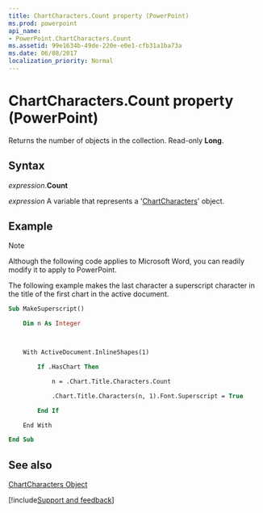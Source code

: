 ```yaml
---
title: ChartCharacters.Count property (PowerPoint)
ms.prod: powerpoint
api_name:
- PowerPoint.ChartCharacters.Count
ms.assetid: 99e1634b-49de-220e-e0e1-cfb31a1ba73a
ms.date: 06/08/2017
localization_priority: Normal
---
```



# ChartCharacters.Count property (PowerPoint)

Returns the number of objects in the collection. Read-only  **Long**.


## Syntax

_expression_.**Count**

_expression_ A variable that represents a '[ChartCharacters](PowerPoint.ChartCharacters.md)' object.


## Example




> [!NOTE] 
> Although the following code applies to Microsoft Word, you can readily modify it to apply to PowerPoint.

The following example makes the last character a superscript character in the title of the first chart in the active document.




```vb
Sub MakeSuperscript()

    Dim n As Integer



    With ActiveDocument.InlineShapes(1)

        If .HasChart Then

            n = .Chart.Title.Characters.Count

            .Chart.Title.Characters(n, 1).Font.Superscript = True

        End If

    End With

End Sub
```


## See also


[ChartCharacters Object](PowerPoint.ChartCharacters.md)

[!include[Support and feedback](~/includes/feedback-boilerplate.md)]